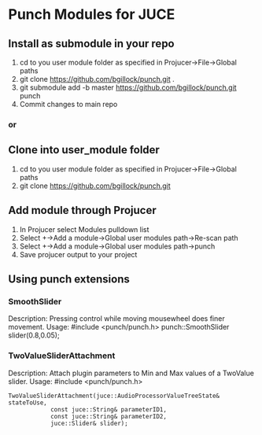 # Punch Modules for JUCE

## Install as submodule in your repo
1. cd to you user module folder as specified in Projucer->File->Global paths
2. git clone https://github.com/bgillock/punch.git .
3. git submodule add -b master https://github.com/bgillock/punch.git punch
4. Commit changes to main repo
### or
## Clone into user_module folder
1. cd to you user module folder as specified in Projucer->File->Global paths
2. git clone https://github.com/bgillock/punch.git

## Add module through Projucer
1. In Projucer select Modules pulldown list
2. Select +->Add a module->Global user modules path->Re-scan path
3. Select +->Add a module->Global user modules path->punch
4. Save projucer output to your project

## Using punch extensions
### SmoothSlider
Description: Pressing control while moving mousewheel does finer movement.
Usage: 
#include <punch/punch.h>
punch::SmoothSlider slider(0.8,0.05);

### TwoValueSliderAttachment
Description: Attach plugin parameters to Min and Max values of a TwoValue slider.
Usage:
#include <punch/punch.h>
```
TwoValueSliderAttachment(juce::AudioProcessorValueTreeState& stateToUse,
            const juce::String& parameterID1,
            const juce::String& parameterID2,
            juce::Slider& slider);
```
